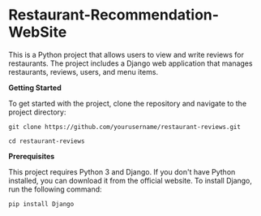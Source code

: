 # Restaurant-Recommendation-WebSite
This is a Python project that allows users to view and write reviews for restaurants. The project includes a Django web application that manages restaurants, reviews, users, and menu items.

****Getting Started****

To get started with the project, clone the repository and navigate to the project directory:

`git clone https://github.com/yourusername/restaurant-reviews.git`

`cd restaurant-reviews`

**Prerequisites**

This project requires Python 3 and Django. If you don't have Python installed, you can download it from the official website. To install Django, run the following command:

`pip install Django`
